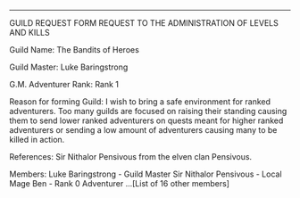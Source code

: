 ___

GUILD REQUEST FORM REQUEST TO THE ADMINISTRATION OF LEVELS AND KILLS

Guild Name: The Bandits of Heroes

Guild Master: Luke Baringstrong

G.M. Adventurer Rank: Rank 1

Reason for forming Guild: I wish to bring a safe environment for ranked adventurers. Too many guilds are focused on raising their standing causing them to send lower ranked adventurers on quests meant for higher ranked adventurers or sending a low amount of adventurers causing many to be killed in action.

References: 
Sir Nithalor Pensivous from the elven clan Pensivous.

Members:
Luke Baringstrong - Guild Master
Sir Nithalor Pensivous - Local Mage
Ben - Rank 0 Adventurer
...[List of 16 other members]



